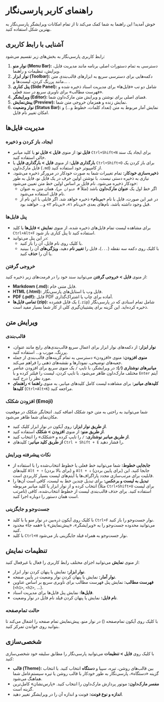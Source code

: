 # راهنمای کاربر پارسی‌نگار

خوش آمدید! این راهنما به شما کمک می‌کند تا از تمام امکانات ویرایشگر پارسی‌نگار به بهترین شکل استفاده کنید.

## آشنایی با رابط کاربری

رابط کاربری پارسی‌نگار به بخش‌های زیر تقسیم می‌شود:

1.  **نوار منو (Menu Bar):** دسترسی به تمام دستورات اصلی برنامه مانند مدیریت فایل، ویرایش، تنظیمات و راهنما.
2.  **نوار ابزار (Toolbar):** دکمه‌هایی برای دسترسی سریع به ابزارهای قالب‌بندی متن مانند پررنگ کردن، لیست‌ها و... .
3.  **پنل کناری (Side Panel):** شامل دو تب «فایل‌ها» برای مدیریت اسناد ذخیره شده و «فهرست مطالب» برای ناوبری سریع در سند فعلی.
4.  **ویرایشگر (Editor):** فضای اصلی برای نوشتن و ویرایش متن مارک‌داون شما.
5.  **پیش‌نمایش (Preview):** نمایش زنده و همزمان خروجی متن شما.
6.  **نوار وضعیت (Status Bar):** نمایش آمار مربوط به متن (تعداد کلمات، خطوط و...) و امکان تغییر نام فایل.

## مدیریت فایل‌ها

### ایجاد، باز کردن و ذخیره
- **فایل نو:** از منوی **فایل > فایل نو** یا کلید میانبر `Ctrl+Shift+N` برای ایجاد یک سند خالی استفاده کنید.
- **بارگذاری فایل:** از منوی **فایل > بارگذاری فایل** یا `Ctrl+Shift+O` برای باز کردن یک فایل مارک‌داون (`.md`) از کامپیوتر خود استفاده کنید.
- **ذخیره‌سازی خودکار:** تمام تغییرات شما به صورت خودکار در مرورگر ذخیره می‌شود. نیازی به ذخیره دستی نیست. با نوشتن اولین حرف در یک فایل نو، فایل به طور خودکار ذخیره می‌شود. نام فایل بر اساس اولین خط متن تعیین می‌شود:
  - اگر خط اول یک **عنوان مارک‌داون** باشد (مثلاً `# عنوان من`)، همان متن به عنوان نام فایل استفاده می‌شود.
  - در غیر این صورت، فایل با نام «**بی‌نام**» ذخیره خواهد شد. اگر فایلی با این نام از قبل وجود داشته باشد، نام‌های بعدی «بی‌نام ۱»، «بی‌نام ۲» و... خواهند بود.

### پنل فایل‌ها
- برای مشاهده لیست تمام فایل‌های ذخیره شده، از منوی **نمایش > فایل‌ها** یا کلید `Ctrl+Alt+F` استفاده کنید تا پنل کناری باز شود.
- در این پنل می‌توانید:
    - با کلیک روی نام فایل، آن را باز کنید.
    - با کلیک روی دکمه سه نقطه (`...`)، فایل را **تغییر نام** دهید، **ویژگی‌های** آن را ببینید یا آن را **حذف** کنید.

### خروجی گرفتن
از منوی **فایل > خروجی گرفتن** می‌توانید سند خود را در فرمت‌های زیر ذخیره کنید:
- **Markdown (.md):** فایل متنی خام.
- **HTML (.html):** فایل وب با استایل‌های پارسی‌نگار.
- **PDF (.pdf):** فایل PDF آماده برای چاپ یا اشتراک‌گذاری.
- **تمامی فایل‌ها (zip):** یک فایل فشرده (`.zip`) شامل تمام اسنادی که در پارسی‌نگار ذخیره کرده‌اید. این گزینه برای پشتیبان‌گیری کلی از کار شما بسیار مفید است.

## ویرایش متن

### قالب‌بندی
- **نوار ابزار:** از دکمه‌های نوار ابزار برای اعمال سریع قالب‌بندی‌های رایج مانند عنوان، پررنگ، مورب و... استفاده کنید.
- **منوی افزودن:** منوی «افزودن» دسترسی به تمام گزینه‌های قالب‌بندی از جمله جعبه‌های توضیحی، نمودارها و نقشه‌های ذهنی را فراهم می‌کند.
- **میانبرهای نوشتاری (`/`):** در ویرایشگر، با تایپ `/` یک منوی سریع برای افزودن عناصر مختلف مارک‌داون ظاهر می‌شود. با تایپ کردن، لیست را فیلتر کرده و با `Enter` آیتم مورد نظر را درج کنید.
- **کلیدهای میانبر:** برای مشاهده لیست کامل کلیدهای میانبر، به منوی **راهنما > راهنمای کلیدها** (`Ctrl+Alt+K`) مراجعه کنید.

### افزودن شکلک (Emoji)
شما می‌توانید به راحتی به متن خود شکلک اضافه کنید. انتخابگر شکلک در موقعیت مکان‌نمای شما ظاهر می‌شود.
- **از طریق نوار ابزار:** روی آیکون <i class="fas fa-smile"></i> در نوار ابزار کلیک کنید.
- **از طریق منو:** از منوی **افزودن > شکلک** استفاده کنید.
- **از طریق میانبر نوشتاری:** `/` را تایپ کرده و «شکلک» را انتخاب کنید.
- **از طریق کلید میانبر:** کلیدهای `Ctrl + Shift + E` را فشار دهید.

### نکات پیشرفته ویرایش
- **جابجایی خطوط:** شما می‌توانید خط فعلی یا خطوط انتخاب‌شده را با استفاده از کلیدهای `Alt + ↑` (برای بالا بردن) و `Alt + ↓` (برای پایین بردن) جابجا کنید. این قابلیت برای مرتب‌سازی مجدد پاراگراف‌ها یا آیتم‌های لیست بسیار کاربردی است.
- **تبدیل به لیست و برعکس:** برای تبدیل چندین خط به لیست، کافی است آن‌ها را انتخاب کرده و از نوار ابزار یا کلید میانبر مربوطه (مثلاً `Ctrl+Shift+U` برای لیست نامرتب) استفاده کنید. برای حذف قالب‌بندی لیست از خطوط انتخاب‌شده، کافی است همان دستور را دوباره اجرا کنید.

### جست‌وجو و جایگزینی
- با کلیک روی آیکون ذره‌بین در نوار منو یا با کلید `Ctrl+F` نوار جست‌وجو را باز کنید.
- می‌توانید محدوده جست‌وجو را به «ویرایشگر»، «پیش‌نمایش» یا «همه جا» محدود کنید.
- با کلید `Ctrl+H` نوار جست‌وجو به همراه فیلد جایگزینی باز می‌شود.

## تنظیمات نمایش

از منوی **نمایش** می‌توانید اجزای مختلف رابط کاربری را فعال یا غیرفعال کنید:
- **نوار ابزار:** نمایش یا پنهان کردن نوار ابزار.
- **نوار آمار:** نمایش یا پنهان کردن نوار وضعیت در پایین صفحه.
- **فهرست مطالب:** نمایش پنل فهرست مطالب برای ناوبری سریع بر اساس عناوین (`<h1>`, `<h2>`, ...).
- **فایل‌ها:** نمایش پنل فایل‌ها برای مدیریت اسناد.
- **نام فایل:** نمایش یا پنهان کردن فیلد نام فایل در نوار وضعیت.

### حالت تمام‌صفحه
با کلیک روی آیکون تمام‌صفحه (<i class="fas fa-expand"></i>) در نوار منو، پیش‌نمایش تمام صفحه را اشغال می‌کند تا بتوانید روی خواندن تمرکز کنید.

## شخصی‌سازی

با کلیک روی **فایل > تنظیمات** می‌توانید پارسی‌نگار را مطابق سلیقه خود شخصی‌سازی کنید:
- **قالب (Theme):** بین قالب‌های روشن، تیره، سپیا و **دستگاه** انتخاب کنید. با انتخاب گزینه «دستگاه»، پارسی‌نگار به طور خودکار با قالب روشن یا تیره سیستم‌عامل شما هماهنگ می‌شود.
- **مفسر مارک‌داون:** موتور پردازش مارک‌داون را انتخاب کنید. «پارس‌نشان» کامل‌ترین گزینه است.
- **اندازه و نوع فونت:** فونت و اندازه آن را در ویرایشگر تغییر دهید.